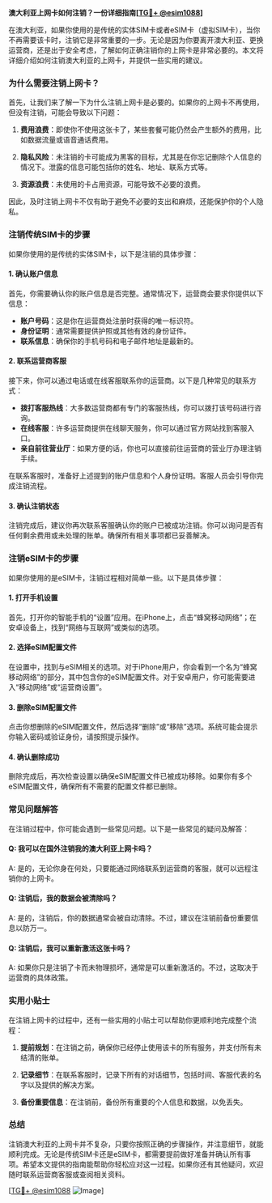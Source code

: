 **澳大利亚上网卡如何注销？一份详细指南[[TG💪+ @esim1088](https://t.me/s/esim1088)]**

在澳大利亚，如果你使用的是传统的实体SIM卡或者eSIM卡（虚拟SIM卡），当你不再需要该卡时，注销它是非常重要的一步。无论是因为你要离开澳大利亚、更换运营商，还是出于安全考虑，了解如何正确注销你的上网卡是非常必要的。本文将详细介绍如何注销澳大利亚的上网卡，并提供一些实用的建议。

### 为什么需要注销上网卡？

首先，让我们来了解一下为什么注销上网卡是必要的。如果你的上网卡不再使用，但没有注销，可能会导致以下问题：

1. **费用浪费**：即使你不使用这张卡了，某些套餐可能仍然会产生额外的费用，比如数据流量或语音通话费用。
   
2. **隐私风险**：未注销的卡可能成为黑客的目标，尤其是在你忘记删除个人信息的情况下。泄露的信息可能包括你的姓名、地址、联系方式等。

3. **资源浪费**：未使用的卡占用资源，可能导致不必要的浪费。

因此，及时注销上网卡不仅有助于避免不必要的支出和麻烦，还能保护你的个人隐私。

### 注销传统SIM卡的步骤

如果你使用的是传统的实体SIM卡，以下是注销的具体步骤：

#### 1. 确认账户信息

首先，你需要确认你的账户信息是否完整。通常情况下，运营商会要求你提供以下信息：

- **账户号码**：这是你在运营商处注册时获得的唯一标识符。
- **身份证明**：通常需要提供护照或其他有效的身份证件。
- **联系信息**：确保你的手机号码和电子邮件地址是最新的。

#### 2. 联系运营商客服

接下来，你可以通过电话或在线客服联系你的运营商。以下是几种常见的联系方式：

- **拨打客服热线**：大多数运营商都有专门的客服热线，你可以拨打该号码进行咨询。
- **在线客服**：许多运营商提供在线聊天服务，你可以通过官方网站找到客服入口。
- **亲自前往营业厅**：如果方便的话，你也可以直接前往运营商的营业厅办理注销手续。

在联系客服时，准备好上述提到的账户信息和个人身份证明。客服人员会引导你完成注销流程。

#### 3. 确认注销状态

注销完成后，建议你再次联系客服确认你的账户已被成功注销。你可以询问是否有任何剩余费用或未处理的账单。确保所有相关事项都已妥善解决。

### 注销eSIM卡的步骤

如果你使用的是eSIM卡，注销过程相对简单一些。以下是具体步骤：

#### 1. 打开手机设置

首先，打开你的智能手机的“设置”应用。在iPhone上，点击“蜂窝移动网络”；在安卓设备上，找到“网络与互联网”或类似的选项。

#### 2. 选择eSIM配置文件

在设置中，找到与eSIM相关的选项。对于iPhone用户，你会看到一个名为“蜂窝移动网络”的部分，其中包含你的eSIM配置文件。对于安卓用户，你可能需要进入“移动网络”或“运营商设置”。

#### 3. 删除eSIM配置文件

点击你想删除的eSIM配置文件，然后选择“删除”或“移除”选项。系统可能会提示你输入密码或验证身份，请按照提示操作。

#### 4. 确认删除成功

删除完成后，再次检查设置以确保eSIM配置文件已被成功移除。如果你有多个eSIM配置文件，确保所有不需要的配置文件都已删除。

### 常见问题解答

在注销过程中，你可能会遇到一些常见问题。以下是一些常见的疑问及解答：

#### Q: 我可以在国外注销我的澳大利亚上网卡吗？
A: 是的，无论你身在何处，只要能通过网络联系到运营商的客服，就可以远程注销你的上网卡。

#### Q: 注销后，我的数据会被清除吗？
A: 是的，注销后，你的数据通常会被自动清除。不过，建议在注销前备份重要信息以防万一。

#### Q: 注销后，我可以重新激活这张卡吗？
A: 如果你只是注销了卡而未物理损坏，通常是可以重新激活的。不过，这取决于运营商的具体政策。

### 实用小贴士

在注销上网卡的过程中，还有一些实用的小贴士可以帮助你更顺利地完成整个流程：

1. **提前规划**：在注销之前，确保你已经停止使用该卡的所有服务，并支付所有未结清的账单。
   
2. **记录细节**：在联系客服时，记录下所有的对话细节，包括时间、客服代表的名字以及提供的解决方案。

3. **备份重要信息**：在注销前，备份所有重要的个人信息和数据，以免丢失。

### 总结

注销澳大利亚的上网卡并不复杂，只要你按照正确的步骤操作，并注意细节，就能顺利完成。无论是传统SIM卡还是eSIM卡，都需要提前做好准备并确认所有事项。希望本文提供的指南能帮助你轻松应对这一过程。如果你还有其他疑问，欢迎随时联系运营商客服或查阅相关资料。

[[TG💪+ @esim1088](https://t.me/s/esim1088) ![Image](https://i.postimg.cc/4NQfJmqS/Snipaste-2025-05-13-00-14-12.png)]